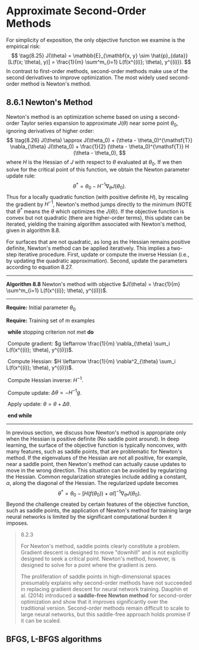 # Approximate Second-Order Methods

For simplicity of exposition, the only objective function we examine is the empirical risk:
$$
\tag{8.25}
J(\theta) = \mathbb{E}_{\mathbf{x, y} \sim \hat{p}_{data}} [L(f(x; \theta), y)] = \frac{1}{m} \sum^m_{i=1} L(f(x^{(i)}; \theta), y^{(i)}).
$$
In contrast to first-order methods, second-order methods make use of the second derivatives to improve optimization. The most widely used second-order method is Newton's method.

## 8.6.1 Newton's Method

Newton's method is an optimization scheme based on using a second-order Taylor series expansion to approximate $J(\theta)$ near some point $\theta_0$, ignoring derivatives of higher order:
$$
\tag{8.26}
J(\theta) \approx J(\theta_0) + (\theta - \theta_0)^{\mathsf{T}} \nabla_{\theta} J(\theta_0) + \frac{1}{2} (\theta - \theta_0)^{\mathsf{T}} H (\theta - \theta_0),
$$
where $H$ is the Hessian of $J$ with respect to $\theta$ evaluated at $\theta_0$. If we then solve for the critical point of this function, we obtain the Newton parameter update rule:
$$
\tag{8.27}
\theta^* = \theta_0 - H^{-1} \nabla_{\theta} J(\theta_0).
$$
Thus for a locally quadratic function (with positive definite $H$), by rescaling the gradient by $H^{-1}$, Newton's method jumps directly to the minimum (NOTE that $\theta^*$ means the $\theta$ which optimizes the $J(\theta)$). If the objective function is convex but not quadratic (there are higher-order terms), this update can be iterated, yielding the training algorithm associated with Newton's method, given in algorithm 8.8.

For surfaces that are not quadratic, as long as the Hessian remains positive definite, Newton's method can be applied iteratively. This implies a two-step iterative procedure. First, update or compute the inverse Hessian (i.e., by updating the quadratic approximation). Second, update the parameters according to equation 8.27.

***

**Algorithm 8.8** Newton's method with objective $J(\theta) = \frac{1}{m} \sum^m_{i=1} L(f(x^{(i)}; \theta), y^{(i)})$.

***

**Require:** Initial parameter $\theta_0$

**Require:** Training set of m examples

​	**while** stopping criterion not met **do**

​		Compute gradient: $g \leftarrow \frac{1}{m} \nabla_{\theta} \sum_i L(f(x^{(i)}; \theta), y^{(i)})$.

​		Compute Hessian: $H \leftarrow \frac{1}{m} \nabla^2_{\theta} \sum_i L(f(x^{(i)}; \theta), y^{(i)})$.

​		Compute Hessian inverse: $H^{-1}$.

​		Compute update: $\Delta \theta = - H^{-1}g$.

​		Apply update: $\theta = \theta + \Delta \theta$.

​	**end while**

***

In previous section, we discuss how Newton's method is appropriate only when the Hessian is positive definite (No saddle point around). In deep learning, the surface of the objective function is typically nonconvex, with many features, such as saddle points, that are problematic for Newton's method. If the eigenvalues of the Hessian are not all positive, for example, near a saddle point, then Newton's method can actually cause updates to move in the wrong direction. This situation can be avoided by regularizing the Hessian. Common regularization strategies include adding a constant, $\alpha$, along the diagonal of the Hessian. The regularized update becomes
$$
\tag{8.28}
\theta^* = \theta_0 - [H(f(\theta_0)) + \alpha I]^{-1} \nabla_{\theta} J(\theta_0).
$$
Beyond the challenge created by certain features of the objective function, such as saddle points, the application of Newton's method for training large neural networks is limited by the significant computational burden it imposes. 



> 8.2.3
>
> For Newton's method, saddle points clearly constitute a problem. Gradient descent is designed to move "downhill" and is not explicitly designed to seek a critical point. Newton's method, however, is designed to solve for a point where the gradient is zero.
>
> The proliferation of saddle points in high-dimensional spaces presumably explains why second-order methods have not succeeded in replacing gradient descent for neural network training. Dauphin et al. (2014) introduced a **saddle-free Newton method** for second-order optimization and show that it improves significantly over the traditional version. Second-order methods remain difficult to scale to large neural networks, but this saddle-free approach holds promise if it can be scaled.



## BFGS, L-BFGS algorithms


